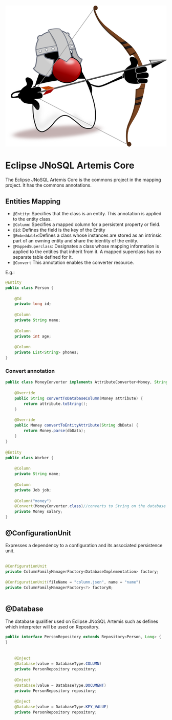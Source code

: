 ![Eclipse JNoSQL Artemis Project](https://github.com/JNOSQL/diana-site/blob/master/images/duke-artemis.png)
# Eclipse JNoSQL Artemis Core


The Eclipse JNoSQL Artemis Core is the commons project in the mapping project. It has the commons annotations.

## Entities Mapping

* `@Entity`: Specifies that the class is an entity. This annotation is applied to the entity class.
* `@Column`: Specifies a mapped column for a persistent property or field.
* `@Id`: Defines the field is the key of the Entity
* `@Embeddable`:Defines a class whose instances are stored as an intrinsic part of an owning entity and share the identity of the entity.
* `@MappedSuperclass`: Designates a class whose mapping information is applied to the entities that inherit from it. A mapped superclass has no separate table defined for it.
* `@Convert` This annotation enables the converter resource.

E.g.:

```java
@Entity
public class Person {

    @Id
    private long id;

    @Column
    private String name;

    @Column
    private int age;

    @Column
    private List<String> phones;
}    
```


### Convert annotation

```java
public class MoneyConverter implements AttributeConverter<Money, String>{

    @Override
    public String convertToDatabaseColumn(Money attribute) {
        return attribute.toString();
    }

    @Override
    public Money convertToEntityAttribute(String dbData) {
        return Money.parse(dbData);
    }
}

@Entity
public class Worker {

    @Column
    private String name;

    @Column
    private Job job;

    @Column("money")
    @Convert(MoneyConverter.class)//converts to String on the database
    private Money salary;
}
```

## @ConfigurationUnit

Expresses a dependency to a configuration and its associated persistence unit.

```java

@ConfigurationUnit
private ColumnFamilyManagerFactory<DatabaseImplementation> factory;
   
@ConfigurationUnit(fileName = "column.json", name = "name")
private ColumnFamilyManagerFactory<?> factoryB;
    
```


## @Database

The database qualifier used on Eclipse JNoSQL Artemis such as defines which interpreter will be used on Repository.

```java
public interface PersonRepository extends Repository<Person, Long> {
}


    @Inject
    @Database(value = DatabaseType.COLUMN)
    private PersonRepository repository;

    @Inject
    @Database(value = DatabaseType.DOCUMENT)
    private PersonRepository repository;

    @Inject
    @Database(value = DatabaseType.KEY_VALUE)
    private PersonRepository repository;        
    
```
